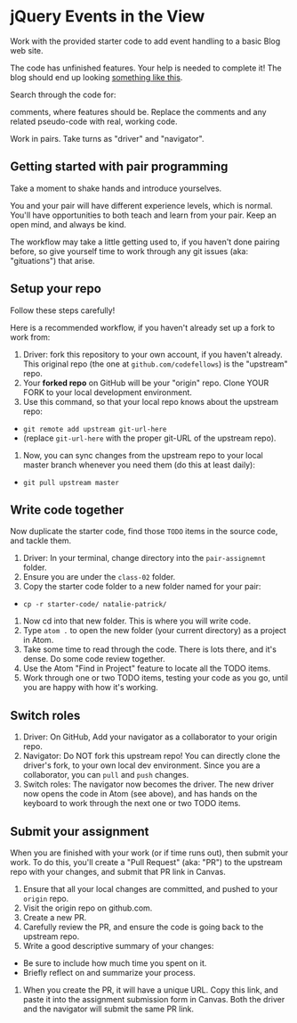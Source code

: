 # jQuery Events in the View

Work with the provided starter code to add event handling to a basic Blog web site.

The code has unfinished features. Your help is needed to complete it! The blog should end up looking [something like this](http://hijk.it/image/1C3V1S1r3H1n/Screen%20Shot%202015-11-23%20at%2012.21.45%20PM.png).

Search through the code for:


comments, where features should be. Replace the comments and any related pseudo-code with real, working code.

Work in pairs. Take turns as "driver" and "navigator".

## Getting started with pair programming

Take a moment to shake hands and introduce yourselves.

You and your pair will have different experience levels, which is normal. You'll have opportunities to both teach and learn from your pair. Keep an open mind, and always be kind.

The workflow may take a little getting used to, if you haven't done pairing before, so give yourself time to work through any git issues (aka: "gituations") that arise.

## Setup your repo

Follow these steps carefully!

Here is a recommended workflow, if you haven't already set up a fork to work from:

1. Driver: fork this repository to your own account, if you haven't already. This original repo (the one at `github.com/codefellows`) is the "upstream" repo.
1. Your **forked repo** on GitHub will be your "origin" repo. Clone YOUR FORK to your local development environment.
1. Use this command, so that your local repo knows about the upstream repo:
  - `git remote add upstream git-url-here`
  - (replace `git-url-here` with the proper git-URL of the upstream repo).
1. Now, you can sync changes from the upstream repo to your local master branch whenever you need them (do this at least daily):
  - `git pull upstream master`

## Write code together

Now duplicate the starter code, find those `TODO` items in the source code, and tackle them.

1. Driver: In your terminal, change directory into the `pair-assignemnt` folder.
1. Ensure you are under the `class-02` folder.
1. Copy the starter code folder to a new folder named for your pair:
 - `cp -r starter-code/ natalie-patrick/`
1. Now cd into that new folder. This is where you will write code.
1. Type `atom .` to open the new folder (your current directory) as a project in Atom.
1. Take some time to read through the code. There is lots there, and it's dense. Do some code review together.
1. Use the Atom "Find in Project" feature to locate all the TODO items.
1. Work through one or two TODO items, testing your code as you go, until you are happy with how it's working.

## Switch roles
1. Driver: On GitHub, Add your navigator as a collaborator to your origin repo.
1. Navigator: Do NOT fork this upstream repo! You can directly clone the driver's fork, to your own local dev environment. Since you are a collaborator, you can `pull` and `push` changes.
1. Switch roles: The navigator now becomes the driver. The new driver now opens the code in Atom (see above), and has hands on the keyboard to work through the next one or two TODO items.

## Submit your assignment

When you are finished with your work (or if time runs out), then submit your work. To do this, you'll create a "Pull Request" (aka: "PR") to the upstream repo with your changes, and submit that PR link in Canvas.

1. Ensure that all your local changes are committed, and pushed to your `origin` repo.
2. Visit the origin repo on github.com.
1. Create a new PR.
1. Carefully review the PR, and ensure the code is going back to the upstream repo.
1. Write a good descriptive summary of your changes:
  - Be sure to include how much time you spent on it.
  - Briefly reflect on and summarize your process.
1. When you create the PR, it will have a unique URL. Copy this link, and paste it into the assignment submission form in Canvas. Both the driver and the navigator will submit the same PR link.
